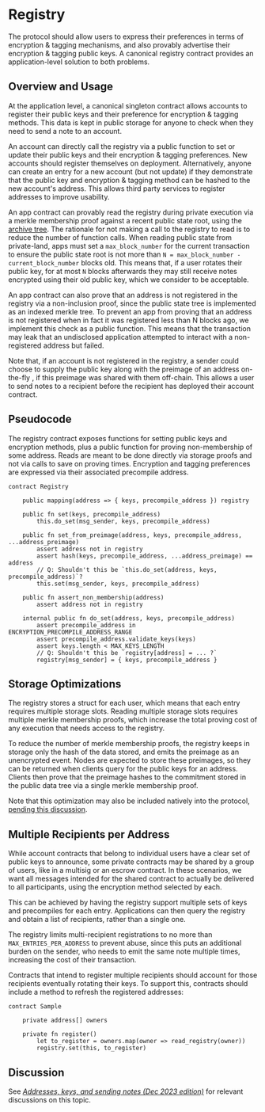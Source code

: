 # Registry

<!-- Review notes:
"Registry" needs an adjective. Public Key Directory? Public Key Registry? Address, Public Key & Precompile Preferences Registry (Pronounced "P(ic)K(u)Pp" Registry)? Key & Precompile Preferences Registry?
-->

The protocol should allow users to express their preferences in terms of encryption & tagging mechanisms, and also provably advertise their encryption & tagging public keys. A canonical registry contract provides an application-level solution to both problems.

## Overview and Usage

At the application level, a canonical singleton contract allows accounts to register their public keys and their preference for encryption & tagging methods. This data is kept in public storage for anyone to check when they need to send a note to an account.

An account can directly call the registry via a public function to set or update their public keys and their encryption & tagging preferences. New accounts should register themselves on deployment. Alternatively, anyone can create an entry for a new account (but not update) if they demonstrate that the public key and encryption & tagging method can be hashed to the new account's address. This allows third party services to register addresses to improve usability.

An app contract can provably read the registry during private execution via a merkle membership proof against a recent public state root, using the [archive tree](../state/archive.md). The rationale for not making a call to the registry to read is to reduce the number of function calls. When reading public state from private-land, apps must set a `max_block_number` for the current transaction to ensure the public state root is not more than `N = max_block_number - current_block_number` blocks old. This means that, if a user rotates their public key, for at most `N` blocks afterwards they may still receive notes encrypted using their old public key, which we consider to be acceptable.

An app contract can also prove that an address is not registered in the registry via a non-inclusion proof, since the public state tree is implemented as an indexed merkle tree. To prevent an app from proving that an address is not registered when in fact it was registered less than N blocks ago, we implement this check as a public function. This means that the transaction may leak that an undisclosed application attempted to interact with a non-registered address but failed.

Note that, if an account is not registered in the registry, a sender could choose to supply the public key along with the preimage of an address on-the-fly <!-- Supply the key and preimage to where? To the registry or to the app circuits? -->, if this preimage was shared with them off-chain. This allows a user to send notes to a recipient before the recipient has deployed their account contract.

## Pseudocode

The registry contract exposes functions for setting public keys and encryption methods, plus a public function for proving non-membership of some address. Reads are meant to be done directly via storage proofs and not via calls to save on proving times. Encryption and tagging preferences are expressed via their associated precompile address.

<!-- We should also provide a function which allows _current_ data to be read from the registry, via a public function. Some app devs might not mind the extra cost. And for a public function which wants to access this information, the cost of a call is tiny. -->
<!-- TODO: explain what precompile_address.VALIDATE_KEYS does (if not already done in the precompiles section), and link to that section -->
<!-- TODO: link to all constants ENCRYPTION_PRECOMPILE_ADDRESS_RANGE, MAX_KEYS_LENGTH, MAX_ENTRIES_PER_ADDRESS -->
<!-- Q: why is there a MAX_KEYS_LENGTH -->
<!-- See a couple of inlined comments in the code snippet below -->
<!-- Should we have functions to update keys / precompile address in isolation? -->
<!-- Might there be cases where a user would wish to specify a different precompile preference (or a different set of keys) for different apps? Perhaps that's too complicated, and the user would need to spawn separate account contracts to cope with such complexity? -->

```
contract Registry

    public mapping(address => { keys, precompile_address }) registry

    public fn set(keys, precompile_address)
        this.do_set(msg_sender, keys, precompile_address)

    public fn set_from_preimage(address, keys, precompile_address, ...address_preimage)
        assert address not in registry
        assert hash(keys, precompile_address, ...address_preimage) == address
        // Q: Shouldn't this be `this.do_set(address, keys, precompile_address)`?
        this.set(msg_sender, keys, precompile_address)

    public fn assert_non_membership(address)
        assert address not in registry

    internal public fn do_set(address, keys, precompile_address)
        assert precompile_address in ENCRYPTION_PRECOMPILE_ADDRESS_RANGE
        assert precompile_address.validate_keys(keys)
        assert keys.length < MAX_KEYS_LENGTH
        // Q: Shouldn't this be `registry[address] = ... ?`
        registry[msg_sender] = { keys, precompile_address }
```

## Storage Optimizations

The registry stores a struct for each user, which means that each entry requires multiple storage slots. Reading multiple storage slots requires multiple merkle membership proofs, which increase the total proving cost of any execution that needs access to the registry.

To reduce the number of merkle membership proofs, the registry keeps in storage only the hash of the data stored, and emits the preimage as an unencrypted event. <!-- @spalladino Do we still want to adopt this, given your dislike of using logs to convey public state? --> Nodes are expected to store these preimages, so they can be returned when clients query for the public keys for an address. Clients then prove that the preimage hashes to the commitment stored in the public data tree via a single merkle membership proof.

Note that this optimization may also be included natively into the protocol, [pending this discussion](https://forum.aztec.network/t/storing-data-of-arbitrary-length-in-the-public-data-tree/2669).

## Multiple Recipients per Address

While account contracts that belong to individual users have a clear set of public keys to announce, some private contracts may be shared by a group of users, like in a multisig or an escrow contract. In these scenarios, we want all messages intended for the shared contract to actually be delivered to all participants, using the encryption method selected by each.

This can be achieved by having the registry support multiple sets of keys and precompiles for each entry. Applications can then query the registry and obtain a list of recipients, rather than a single one.

The registry limits multi-recipient registrations to no more than `MAX_ENTRIES_PER_ADDRESS` to prevent abuse, since this puts an additional burden on the sender, who needs to emit the same note multiple times, increasing the cost of their transaction.

Contracts that intend to register multiple recipients should account for those recipients eventually rotating their keys. To support this, contracts should include a method to refresh the registered addresses:

```
contract Sample

    private address[] owners

    private fn register()
        let to_register = owners.map(owner => read_registry(owner))
        registry.set(this, to_register)
```

<!-- TODO: Decide whether we want to bake this in. It means a sender may have to pay extra because of a choice by the recipient, since they may be forced to emit multiple notes, which costs calldata. I'm leaning towards not doing it. -->
<!-- Yes, that's a tricky one. It seems unfair to burden a sender with extra gas just because of the entity they're interacting with... -->
<!-- What alternative methods are there for broadcasting private messages to multiple people? -->

## Discussion

See [_Addresses, keys, and sending notes (Dec 2023 edition)_](https://forum.aztec.network/t/addresses-keys-and-sending-notes-dec-2023-edition/2633) for relevant discussions on this topic.
